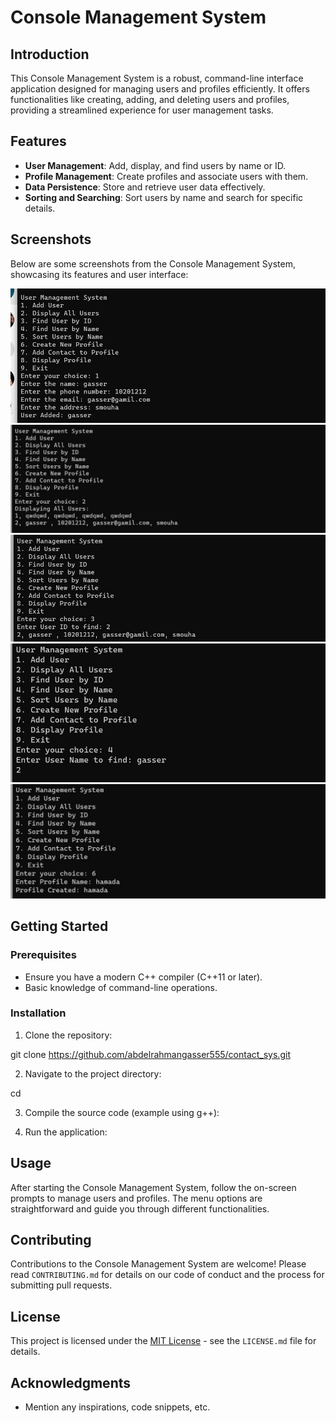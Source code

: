 # Console Management System

## Introduction

This Console Management System is a robust, command-line interface application designed for managing users and profiles efficiently. It offers functionalities like creating, adding, and deleting users and profiles, providing a streamlined experience for user management tasks.

## Features

- **User Management**: Add, display, and find users by name or ID.
- **Profile Management**: Create profiles and associate users with them.
- **Data Persistence**: Store and retrieve user data effectively.
- **Sorting and Searching**: Sort users by name and search for specific details.

## Screenshots

Below are some screenshots from the Console Management System, showcasing its features and user interface:

![Screenshot 1](shots/shot-1.jpg)
![Screenshot 1](shots/shot-2.jpg)
![Screenshot 1](shots/shot-3.jpg)
![Screenshot 1](shots/shot-4.jpg)
![Screenshot 1](shots/shot-5.jpg)


## Getting Started

### Prerequisites

- Ensure you have a modern C++ compiler (C++11 or later).
- Basic knowledge of command-line operations.

### Installation

1. Clone the repository:

git clone https://github.com/abdelrahmangasser555/contact_sys.git

2. Navigate to the project directory:

cd <you project directory name>

3. Compile the source code (example using g++):


4. Run the application:



## Usage

After starting the Console Management System, follow the on-screen prompts to manage users and profiles. The menu options are straightforward and guide you through different functionalities.

## Contributing

Contributions to the Console Management System are welcome! Please read `CONTRIBUTING.md` for details on our code of conduct and the process for submitting pull requests.

## License

This project is licensed under the [MIT License](LICENSE) - see the `LICENSE.md` file for details.

## Acknowledgments

- Mention any inspirations, code snippets, etc.


